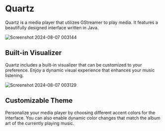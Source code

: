# Quartz

Quartz is a media player that utilizes GStreamer to play media. It features a beautifully designed interface written in Java.

![Screenshot 2024-08-07 003144](https://github.com/user-attachments/assets/79bdb6a3-26e0-4e99-96b2-e141b6211aaf)

## Built-in Visualizer

Quartz includes a built-in visualizer that can be customized to your preference. Enjoy a dynamic visual experience that enhances your music listening.

![Screenshot 2024-08-07 003129](https://github.com/user-attachments/assets/036272ec-ebe1-44e2-91f1-0bd700f54c0d)

## Customizable Theme

Personalize your media player by choosing different accent colors for the interface. You can also enable dynamic color changes that match the album art of the currently playing music.
